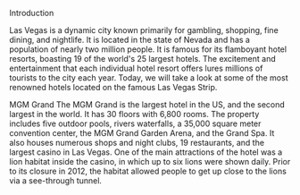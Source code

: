 Introduction

Las Vegas is a dynamic city known primarily for gambling, shopping, fine dining, and nightlife. It is located in the state of Nevada and has a population of nearly two million people. It is famous for its flamboyant hotel resorts, boasting 19 of the world's 25 largest hotels. The excitement and entertainment that each individual hotel resort offers lures millions of tourists to the city each year. Today, we will take a look at some of the most renowned hotels located on the famous Las Vegas Strip.

MGM Grand
The MGM Grand is the largest hotel in the US, and the second largest in the world. It has 30 floors with 6,800 rooms. The property includes five outdoor pools, rivers waterfalls, a 35,000 square meter convention center, the MGM Grand Garden Arena, and the Grand Spa. It also houses numerous shops and night clubs, 19 restaurants, and the largest casino in Las Vegas. One of the main attractions of the hotel was a lion habitat inside the casino, in which up to six lions were shown daily. Prior to its closure in 2012, the habitat allowed people to get up close to the lions via a see-through tunnel.



